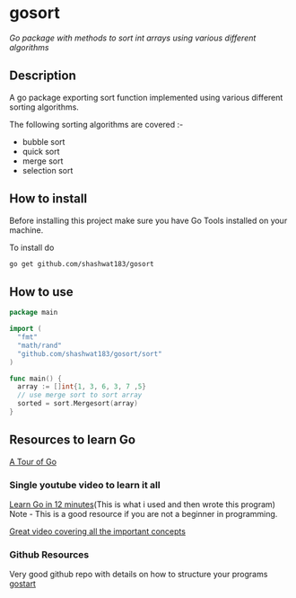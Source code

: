 # gosort

*Go package with methods to sort int arrays using various different algorithms*

## Description

A go package exporting sort function implemented using various different sorting algorithms.

The following sorting algorithms are covered :-

* bubble sort
* quick sort
* merge sort
* selection sort

## How to install

Before installing this project make sure you have Go Tools installed on your machine.

To install do

```bash
go get github.com/shashwat183/gosort
```

## How to use

```go
package main

import (
  "fmt"
  "math/rand"
  "github.com/shashwat183/gosort/sort"
)

func main() {
  array := []int{1, 3, 6, 3, 7 ,5}
  // use merge sort to sort array
  sorted = sort.Mergesort(array)
}
```

## Resources to learn Go

[A Tour of Go](https://tour.golang.org/welcome/1)

### Single youtube video to learn it all

[Learn Go in 12 minutes](https://www.youtube.com/watch?v=C8LgvuEBraI)(This is what i used and then wrote this program)
Note - This is a good resource if you are not a beginner in programming.

[Great video covering all the important concepts](https://www.youtube.com/watch?v=YS4e4q9oBaU&t=2430s)

### Github Resources

Very good github repo with details on how to structure your programs
[gostart](https://github.com/alco/gostart#canonical)
